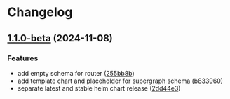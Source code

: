 # Changelog

## [1.1.0-beta](https://github.com/garryod/graph-federation/compare/supergraph-schema-v1.0.0...supergraph-schema@v1.1.0-beta) (2024-11-08)


### Features

* add empty schema for router ([255bb8b](https://github.com/garryod/graph-federation/commit/255bb8b7c1938b3a25a18ed885825dbce3ceea8b))
* add template chart and placeholder for supergraph schema ([b833960](https://github.com/garryod/graph-federation/commit/b833960bc5e21278a3eff5d06552acf7f0242236))
* separate latest and stable helm chart release ([2dd44e3](https://github.com/garryod/graph-federation/commit/2dd44e3be80b5329e3f84b3790faeb5f202c6d14))
